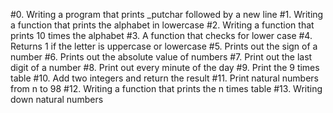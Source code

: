 #0. Writing a program that prints _putchar followed by a new line
#1. Writing a function that prints the alphabet in lowercase
#2. Writing a function that prints 10 times the alphabet
#3. A function that checks for lower case
#4. Returns 1 if the letter is uppercase or lowercase
#5. Prints out the sign of a number
#6. Prints out the absolute value of numbers
#7. Print out the last digit of a number
#8. Print out every minute of the day
#9. Print the 9 times table
#10. Add two integers and return the result
#11. Print natural numbers from n to 98
#12. Writing a function that prints the n times table
#13. Writing down natural numbers
